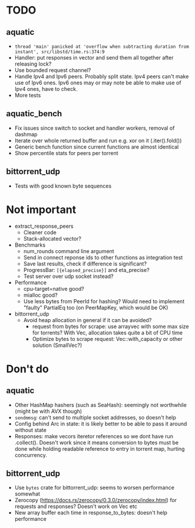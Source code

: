 # TODO

## aquatic
* `thread 'main' panicked at 'overflow when subtracting duration from instant', src/libstd/time.rs:374:9`
* Handler: put responses in vector and send them all together after releasing
  lock?
* Use bounded request channel?
* Handle Ipv4 and Ipv6 peers. Probably split state. Ipv4 peers can't make
  use of Ipv6 ones. Ipv6 ones may or may note be able to make use of Ipv4
  ones, have to check.
* More tests

## aquatic_bench
* Fix issues since switch to socket and handler workers, removal of dashmap
* Iterate over whole returned buffer and run e.g. xor on it (.iter().fold())
* Generic bench function since current functions are almost identical
* Show percentile stats for peers per torrent

## bittorrent_udp
* Tests with good known byte sequences

# Not important

* extract_response_peers
    * Cleaner code
    * Stack-allocated vector?
* Benchmarks
    * num_rounds command line argument
    * Send in connect reponse ids to other functions as integration test
    * Save last results, check if difference is significant?
    * ProgressBar: `[{elapsed_precise}]` and eta_precise?
    * Test server over udp socket instead?
* Performance
    * cpu-target=native good?
    * mialloc good?
    * Use less bytes from PeerId for hashing? Would need to implement
      "faulty" PartialEq too (on PeerMapKey, which would be OK)
* bittorrent_udp
    * Avoid heap allocation in general if it can be avoided?
      * request from bytes for scrape: use arrayvec with some max size for
        torrents? With Vec, allocation takes quite a bit of CPU time
      * Optimize bytes to scrape request: Vec::with_capacity or other solution (SmallVec?)

# Don't do

## aquatic

* Other HashMap hashers (such as SeaHash): seemingly not worthwhile (might be
  with AVX though)
* `sendmmsg`: can't send to multiple socket addresses, so doesn't help
* Config behind Arc in state: it is likely better to be able to pass it around
  without state
* Responses: make vecors iteretor references so we dont have run .collect().
  Doesn't work since it means conversion to bytes must be done while holding
  readable reference to entry in torrent map, hurting concurrency.

## bittorrent_udp

* Use `bytes` crate for bittorrent_udp: seems to worsen performance somewhat
* Zerocopy (https://docs.rs/zerocopy/0.3.0/zerocopy/index.html) for requests
  and responses? Doesn't work on Vec etc
* New array buffer each time in response_to_bytes: doesn't help performance
